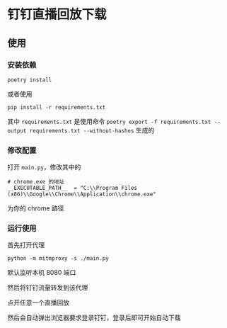 # 钉钉直播回放下载

## 使用

### 安装依赖

```shell
poetry install
```

或者使用

```shell
pip install -r requirements.txt
```

其中 `requirements.txt` 是使用命令 `poetry export -f requirements.txt --output requirements.txt --without-hashes` 生成的

### 修改配置

打开 `main.py`，修改其中的

```plain
# chrome.exe 的地址
__EXECUTABLE_PATH__  = "C:\\Program Files (x86)\\Google\\Chrome\\Application\\chrome.exe"
```

为你的 chrome 路径

### 运行使用

首先打开代理

```shell
python -m mitmproxy -s ./main.py
```

默认监听本机 8080 端口

然后将钉钉流量转发到该代理

点开任意一个直播回放

然后会自动弹出浏览器要求登录钉钉，登录后即可开始自动下载
